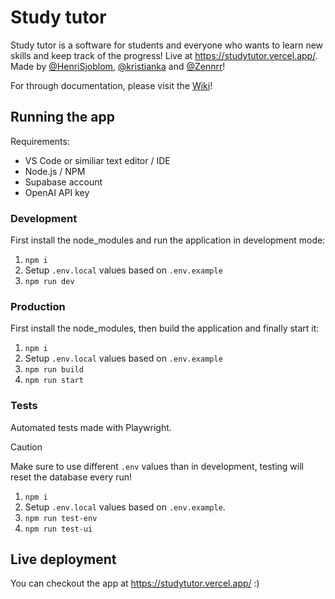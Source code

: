# Study tutor

Study tutor is a software for students and everyone who wants to learn new skills and keep track of the progress! Live at https://studytutor.vercel.app/. Made by [@HenriSjoblom](https://github.com/HenriSjoblom), [@kristianka](https://github.com/kristianka) and [@Zennrr](https://github.com/Zennrr)!

For through documentation, please visit the [Wiki](https://github.com/kristianka/studytutor/wiki)!

## Running the app

Requirements:

-   VS Code or similiar text editor / IDE
-   Node.js / NPM
-   Supabase account
-   OpenAI API key

### Development

First install the node_modules and run the application in development mode:

1. `npm i`
2. Setup `.env.local` values based on `.env.example`
3. `npm run dev`

### Production

First install the node_modules, then build the application and finally start it:

1. `npm i`
2. Setup `.env.local` values based on `.env.example`
3. `npm run build`
4. `npm run start`

### Tests

Automated tests made with Playwright.

> [!CAUTION]
> Make sure to use different `.env` values than in development, testing will reset the database every run!

1. `npm i`
2. Setup `.env.local` values based on `.env.example`.
3. `npm run test-env`
4. `npm run test-ui`

## Live deployment

You can checkout the app at https://studytutor.vercel.app/ :)
